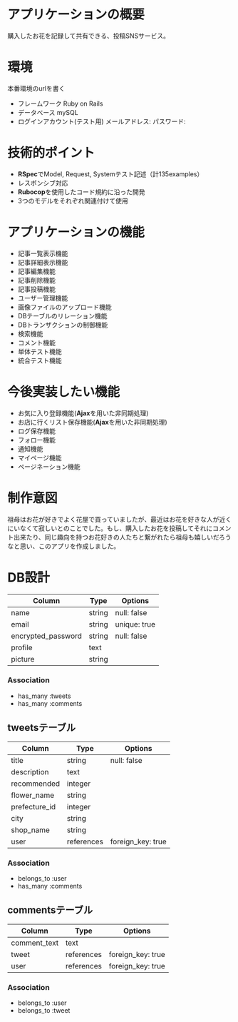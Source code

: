 # アプリケーションの概要
購入したお花を記録して共有できる、投稿SNSサービス。

# 環境
本番環境のurlを書く
* フレームワーク
  Ruby on Rails
* データベース
  mySQL
* ログインアカウント(テスト用)
  メールアドレス:
  パスワード:
# 技術的ポイント

* **RSpec**でModel, Request, Systemテスト記述（計135examples）
* レスポンシブ対応
* **Rubocop**を使用したコード規約に沿った開発
* 3つのモデルをそれぞれ関連付けて使用

# アプリケーションの機能
* 記事一覧表示機能
* 記事詳細表示機能
* 記事編集機能
* 記事削除機能
* 記事投稿機能
* ユーザー管理機能
* 画像ファイルのアップロード機能
* DBテーブルのリレーション機能
* DBトランザクションの制御機能
* 検索機能
* コメント機能
* 単体テスト機能
* 統合テスト機能

# 今後実装したい機能
* お気に入り登録機能(**Ajax**を用いた非同期処理)
* お店に行くリスト保存機能(**Ajax**を用いた非同期処理)
* ログ保存機能
* フォロー機能
* 通知機能
* マイページ機能
* ページネーション機能

# 制作意図
祖母はお花が好きでよく花屋で買っていましたが、最近はお花を好きな人が近くにいなくて寂しいとのことでした。もし、購入したお花を投稿してそれにコメント出来たり、同じ趣向を持つお花好きの人たちと繋がれたら祖母も嬉しいだろうなと思い、このアプリを作成しました。

# DB設計

|Column|Type|Options|
|------|----|-------|
| name | string | null: false |
| email | string | unique: true |
| encrypted_password | string | null: false |
| profile | text | |
| picture | string | |

### Association
- has_many :tweets
- has_many :comments

## tweetsテーブル
|Column|Type|Options|
|------|----|-------|
| title | string | null: false |
| description | text | |
| recommended | integer | |
| flower_name | string | |
| prefecture_id | integer | |
| city | string | |
| shop_name | string | |
| user | references | foreign_key: true |

### Association
- belongs_to :user
- has_many :comments

## commentsテーブル
|Column|Type|Options|
|------|----|-------|
| comment_text | text | |
| tweet | references | foreign_key: true |
| user | references | foreign_key: true |

### Association
- belongs_to :user
- belongs_to :tweet
